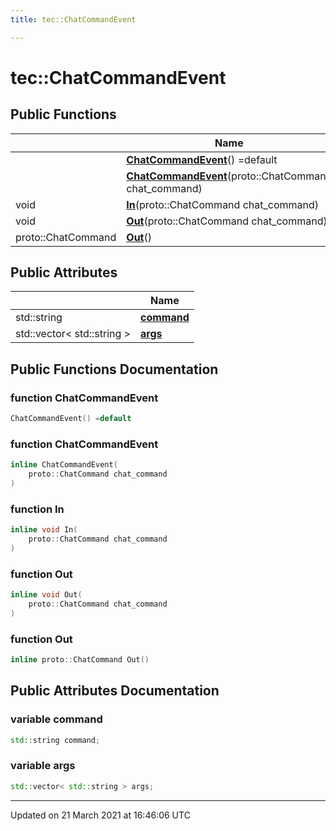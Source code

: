 ```yaml
---
title: tec::ChatCommandEvent

---
```


# tec::ChatCommandEvent



## Public Functions

|                | Name           |
| -------------- | -------------- |
| | **[ChatCommandEvent](/engine/Classes/structtec_1_1_chat_command_event/#function-chatcommandevent)**() =default |
| | **[ChatCommandEvent](/engine/Classes/structtec_1_1_chat_command_event/#function-chatcommandevent)**(proto::ChatCommand chat_command) |
| void | **[In](/engine/Classes/structtec_1_1_chat_command_event/#function-in)**(proto::ChatCommand chat_command) |
| void | **[Out](/engine/Classes/structtec_1_1_chat_command_event/#function-out)**(proto::ChatCommand chat_command) |
| proto::ChatCommand | **[Out](/engine/Classes/structtec_1_1_chat_command_event/#function-out)**() |

## Public Attributes

|                | Name           |
| -------------- | -------------- |
| std::string | **[command](/engine/Classes/structtec_1_1_chat_command_event/#variable-command)**  |
| std::vector< std::string > | **[args](/engine/Classes/structtec_1_1_chat_command_event/#variable-args)**  |

## Public Functions Documentation

### function ChatCommandEvent

```cpp
ChatCommandEvent() =default
```


### function ChatCommandEvent

```cpp
inline ChatCommandEvent(
    proto::ChatCommand chat_command
)
```


### function In

```cpp
inline void In(
    proto::ChatCommand chat_command
)
```


### function Out

```cpp
inline void Out(
    proto::ChatCommand chat_command
)
```


### function Out

```cpp
inline proto::ChatCommand Out()
```


## Public Attributes Documentation

### variable command

```cpp
std::string command;
```


### variable args

```cpp
std::vector< std::string > args;
```


-------------------------------

Updated on 21 March 2021 at 16:46:06 UTC